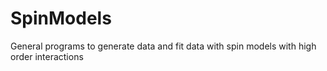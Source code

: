 # SpinModels
General programs to generate data and fit data with spin models with high order interactions
